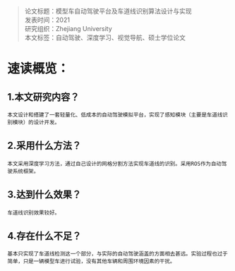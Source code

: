>论文标题：模型车自动驾驶平台及车道线识别算法设计与实现  
发表时间：2021  
研究组织：Zhejiang University  
本文标签：自动驾驶、深度学习、视觉导航、硕士学位论文


# 速读概览：
## 1.本文研究内容？ 
    本文设计和搭建了一套轻量化、低成本的自动驾驶模拟平台，实现了感知模块（主要是车道线识别模块）的设计开发。
## 2.采用什么方法？  
    本文采用深度学习方法，通过自己设计的网格分割方法实现车道线的识别。采用ROS作为自动驾驶系统框架。
## 3.达到什么效果？  
    车道线识别效果较好。
## 4.存在什么不足？
    基本只实现了车道线检测这一个部分，与实际的自动驾驶涵盖的方面相去甚远。实验过程也过于简单，只是一辆模型车进行试验，没有其他车辆和周围环境因素的干扰。